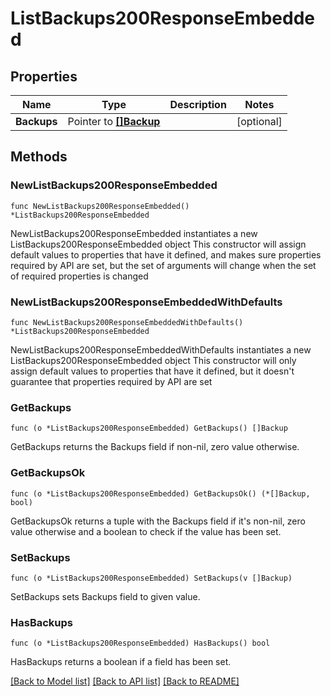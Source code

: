 # ListBackups200ResponseEmbedded

## Properties

Name | Type | Description | Notes
------------ | ------------- | ------------- | -------------
**Backups** | Pointer to [**[]Backup**](Backup.md) |  | [optional] 

## Methods

### NewListBackups200ResponseEmbedded

`func NewListBackups200ResponseEmbedded() *ListBackups200ResponseEmbedded`

NewListBackups200ResponseEmbedded instantiates a new ListBackups200ResponseEmbedded object
This constructor will assign default values to properties that have it defined,
and makes sure properties required by API are set, but the set of arguments
will change when the set of required properties is changed

### NewListBackups200ResponseEmbeddedWithDefaults

`func NewListBackups200ResponseEmbeddedWithDefaults() *ListBackups200ResponseEmbedded`

NewListBackups200ResponseEmbeddedWithDefaults instantiates a new ListBackups200ResponseEmbedded object
This constructor will only assign default values to properties that have it defined,
but it doesn't guarantee that properties required by API are set

### GetBackups

`func (o *ListBackups200ResponseEmbedded) GetBackups() []Backup`

GetBackups returns the Backups field if non-nil, zero value otherwise.

### GetBackupsOk

`func (o *ListBackups200ResponseEmbedded) GetBackupsOk() (*[]Backup, bool)`

GetBackupsOk returns a tuple with the Backups field if it's non-nil, zero value otherwise
and a boolean to check if the value has been set.

### SetBackups

`func (o *ListBackups200ResponseEmbedded) SetBackups(v []Backup)`

SetBackups sets Backups field to given value.

### HasBackups

`func (o *ListBackups200ResponseEmbedded) HasBackups() bool`

HasBackups returns a boolean if a field has been set.


[[Back to Model list]](../README.md#documentation-for-models) [[Back to API list]](../README.md#documentation-for-api-endpoints) [[Back to README]](../README.md)


